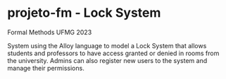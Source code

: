 # projeto-fm - Lock System
Formal Methods UFMG 2023

System using the Alloy language to model a Lock System that allows students and professors to have access granted or denied in rooms from the university.
Admins can also register new users to the system and manage their permissions.
